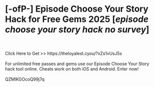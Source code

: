 # [-ofP-] Episode Choose Your Story Hack for Free Gems 2025 [*episode choose your story hack no survey*]
<br>
<br>Click Here to Get >> https://theloyalest.cyou/?xZs1vUsJ5s
<br>
<br>For unlimited free passes and gems use our Episode Choose Your Story hack tool online. Cheats work on both iOS and Android. Enter now!
<br>
<br>QZMlKGOcoQ99j7q

